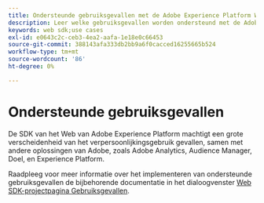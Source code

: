 ```yaml
---
title: Ondersteunde gebruiksgevallen met de Adobe Experience Platform Web SDK
description: Leer welke gebruiksgevallen worden ondersteund met de Adobe Experience Platform Web SDK.
keywords: web sdk;use cases
exl-id: e0643c2c-ceb3-4ea2-aafa-1e18e0c66453
source-git-commit: 388143afa333db2bb9a6f0cacced16255665b524
workflow-type: tm+mt
source-wordcount: '86'
ht-degree: 0%

---
```


# Ondersteunde gebruiksgevallen

De SDK van het Web van Adobe Experience Platform machtigt een grote verscheidenheid van het verpersoonlijkingsgebruik gevallen, samen met andere oplossingen van Adobe, zoals Adobe Analytics, Audience Manager, Doel, en Experience Platform.

Raadpleeg voor meer informatie over het implementeren van ondersteunde gebruiksgevallen de bijbehorende documentatie in het dialoogvenster [Web SDK-projectpagina Gebruiksgevallen](https://github.com/orgs/adobe/projects/18/views/1).
